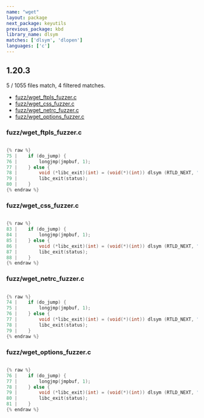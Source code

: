```yaml
---
name: "wget"
layout: package
next_package: keyutils
previous_package: kbd
library_name: dlsym
matches: ['dlsym', 'dlopen']
languages: ['c']
---
```

## 1.20.3
5 / 1055 files match, 4 filtered matches.

 - [fuzz/wget_ftpls_fuzzer.c](#fuzzwget_ftpls_fuzzerc)
 - [fuzz/wget_css_fuzzer.c](#fuzzwget_css_fuzzerc)
 - [fuzz/wget_netrc_fuzzer.c](#fuzzwget_netrc_fuzzerc)
 - [fuzz/wget_options_fuzzer.c](#fuzzwget_options_fuzzerc)

### fuzz/wget_ftpls_fuzzer.c

```c

{% raw %}
75 | 	if (do_jump) {
76 | 		longjmp(jmpbuf, 1);
77 | 	} else {
78 | 		void (*libc_exit)(int) = (void(*)(int)) dlsym (RTLD_NEXT, "exit");
79 | 		libc_exit(status);
80 | 	}
{% endraw %}

```
### fuzz/wget_css_fuzzer.c

```c

{% raw %}
83 | 	if (do_jump) {
84 | 		longjmp(jmpbuf, 1);
85 | 	} else {
86 | 		void (*libc_exit)(int) = (void(*)(int)) dlsym (RTLD_NEXT, "exit");
87 | 		libc_exit(status);
88 | 	}
{% endraw %}

```
### fuzz/wget_netrc_fuzzer.c

```c

{% raw %}
74 | 	if (do_jump) {
75 | 		longjmp(jmpbuf, 1);
76 | 	} else {
77 | 		void (*libc_exit)(int) = (void(*)(int)) dlsym (RTLD_NEXT, "exit");
78 | 		libc_exit(status);
79 | 	}
{% endraw %}

```
### fuzz/wget_options_fuzzer.c

```c

{% raw %}
76 | 	if (do_jump) {
77 | 		longjmp(jmpbuf, 1);
78 | 	} else {
79 | 		void (*libc_exit)(int) = (void(*)(int)) dlsym (RTLD_NEXT, "exit");
80 | 		libc_exit(status);
81 | 	}
{% endraw %}

```
